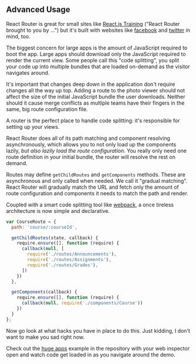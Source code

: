 ## Advanced Usage

React Router is great for small sites like [React.js Training][shameless] ("React Router brought to you by ...") but it's built with websites like [facebook][fb] and [twitter][t] in mind, too.

The biggest concern for large apps is the amount of JavaScript required to boot the app. Large apps should download only the JavaScript required to render the current view. Some people call this "code splitting", you split your code up into multiple bundles that are loaded on-demand as the visitor navigates around.

It's important that changes deep down in the application don't require changes all the way up top. Adding a route to the photo viewer should not affect the size of the initial JavaScript bundle the user downloads.  Neither should it cause merge conflicts as multiple teams have their fingers in the same, big route configuration file.

A router is the perfect place to handle code splitting: it's responsible for setting up your views.

React Router does all of its path matching and component resolving asynchronously, which allows you to not only load up the components lazily, *but also lazily load the route configuration*. You really only need one route definition in your initial bundle, the router will resolve the rest on demand.

Routes may define `getChildRoutes` and `getComponents` methods. These are asynchronous and only called when needed. We call it "gradual matching". React Router will gradually match the URL and fetch only the amount of route configuration and components it needs to match the path and render.

Coupled with a smart code splitting tool like [webpack](http://webpack.github.io/), a once tireless architecture is now simple and declarative.

```js
var CourseRoute = {
  path: 'course/:courseId',

  getChildRoutes(state, callback) {
    require.ensure([], function (require) {
      callback(null, [
        require('./routes/Announcements'),
        require('./routes/Assignments'),
        require('./routes/Grades'),
      ])
    })
  },

  getComponents(callback) {
    require.ensure([], function (require) {
      callback(null, require('./components/Course'))
    })
  }
};
```

Now go look at what hacks you have in place to do this. Just kidding, I don't want to make you sad right now.

Check out the [huge apps][huge] example in the repository with your web inspector open and watch code get loaded in as you navigate around the demo.

  [shameless]:https://reactjs-training.com
  [fb]:http://facebook.com
  [t]:http://twitter.com
  [huge]:/examples/huge-apps
